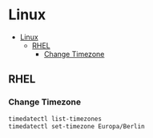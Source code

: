 # Linux
<!--ts-->
   * [Linux](#linux)
      * [RHEL](#rhel)
         * [Change Timezone](#change-timezone)

<!-- Added by: morelly_t1, at: Tue 22 Dec 2020 02:43:29 PM CET -->

<!--te-->

## RHEL
### Change Timezone
```bash
timedatectl list-timezones
timedatectl set-timezone Europa/Berlin
```
